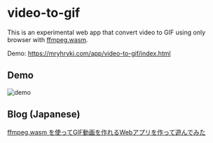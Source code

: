 # video-to-gif

This is an experimental web app that convert video to GIF using only browser with [ffmpeg.wasm](https://github.com/ffmpegwasm/ffmpeg.wasm).

Demo: https://mryhryki.com/app/video-to-gif/index.html

## Demo

![demo](https://user-images.githubusercontent.com/12733897/149527938-abf7c4f1-e340-4382-ac24-40cce1e14ab9.gif)

## Blog (Japanese)

[ffmpeg.wasm を使ってGIF動画を作れるWebアプリを作って遊んでみた](https://zenn.dev/mryhryki/articles/2020-12-18-ffmepg-wasm)
